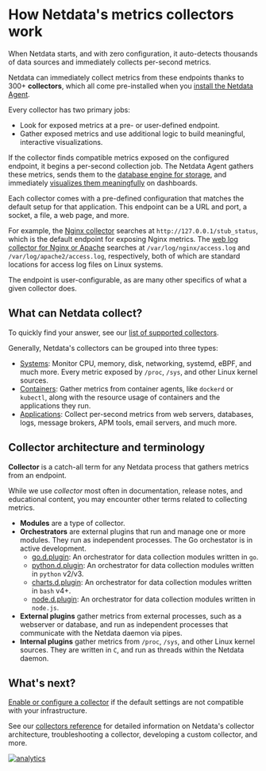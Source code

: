 <!--
title: "How Netdata's metrics collectors work"
description: "When Netdata starts, and with zero configuration, it auto-detects thousands of data sources and immediately collects per-second metrics."
custom_edit_url: https://github.com/netdata/netdata/edit/master/docs/collect/how-collectors-work.md
-->

# How Netdata's metrics collectors work

When Netdata starts, and with zero configuration, it auto-detects thousands of data sources and immediately collects
per-second metrics.

Netdata can immediately collect metrics from these endpoints thanks to 300+ **collectors**, which all come pre-installed
when you [install the Netdata Agent](/docs/get/README.md#).

Every collector has two primary jobs:

-   Look for exposed metrics at a pre- or user-defined endpoint.
-   Gather exposed metrics and use additional logic to build meaningful, interactive visualizations.

If the collector finds compatible metrics exposed on the configured endpoint, it begins a per-second collection job. The
Netdata Agent gathers these metrics, sends them to the [database engine for
storage](/docs/store/change-metrics-retention.md), and immediately [visualizes them
meaningfully](/docs/visualize/interact-dashboards-charts.md) on dashboards.

Each collector comes with a pre-defined configuration that matches the default setup for that application. This endpoint
can be a URL and port, a socket, a file, a web page, and more.

For example, the [Nginx collector](https://learn.netdata.cloud/docs/agent/collectors/go.d.plugin/modules/nginx) searches
at `http://127.0.0.1/stub_status`, which is the default endpoint for exposing Nginx metrics. The [web log collector for
Nginx or Apache](https://learn.netdata.cloud/docs/agent/collectors/go.d.plugin/modules/weblog) searches at
`/var/log/nginx/access.log` and `/var/log/apache2/access.log`, respectively, both of which are standard locations for
access log files on Linux systems.

The endpoint is user-configurable, as are many other specifics of what a given collector does.

## What can Netdata collect?

To quickly find your answer, see our [list of supported collectors](/collectors/COLLECTORS.md).

Generally, Netdata's collectors can be grouped into three types:

-   [Systems](/docs/collect/system-metrics.md): Monitor CPU, memory, disk, networking, systemd, eBPF, and much more.
    Every metric exposed by `/proc`, `/sys`, and other Linux kernel sources.
-   [Containers](/docs/collect/container-metrics.md): Gather metrics from container agents, like `dockerd` or `kubectl`,
    along with the resource usage of containers and the applications they run.
-   [Applications](/docs/collect/application-metrics.md): Collect per-second metrics from web servers, databases, logs,
    message brokers, APM tools, email servers, and much more.

## Collector architecture and terminology

**Collector** is a catch-all term for any Netdata process that gathers metrics from an endpoint. 

While we use _collector_ most often in documentation, release notes, and educational content, you may encounter other
terms related to collecting metrics.

-   **Modules** are a type of collector.
-   **Orchestrators** are external plugins that run and manage one or more modules. They run as independent processes.
    The Go orchestator is in active development.
    -   [go.d.plugin](https://learn.netdata.cloud/docs/agent/collectors/go.d.plugin/): An orchestrator for data
        collection modules written in `go`.
    -   [python.d.plugin](/collectors/python.d.plugin/README.md): An orchestrator for data collection modules written in
        `python` v2/v3.
    -   [charts.d.plugin](/collectors/charts.d.plugin/README.md): An orchestrator for data collection modules written in
        `bash` v4+.
    -   [node.d.plugin](/collectors/node.d.plugin/README.md): An orchestrator for data collection modules written in
        `node.js`.
-   **External plugins** gather metrics from external processes, such as a webserver or database, and run as independent
    processes that communicate with the Netdata daemon via pipes.
-   **Internal plugins** gather metrics from `/proc`, `/sys`, and other Linux kernel sources. They are written in `C`,
    and run as threads within the Netdata daemon.

## What's next?

[Enable or configure a collector](/docs/collect/enable-configure.md) if the default settings are not compatible with
your infrastructure.

See our [collectors reference](/collectors/REFERENCE.md) for detailed information on Netdata's collector architecture,
troubleshooting a collector, developing a custom collector, and more.

[![analytics](https://www.google-analytics.com/collect?v=1&aip=1&t=pageview&_s=1&ds=github&dr=https%3A%2F%2Fgithub.com%2Fnetdata%2Fnetdata&dl=https%3A%2F%2Fmy-netdata.io%2Fgithub%2Fdocs%2Fcollect%2Fhow-collectors-work&_u=MAC~&cid=5792dfd7-8dc4-476b-af31-da2fdb9f93d2&tid=UA-64295674-3)](<>)

